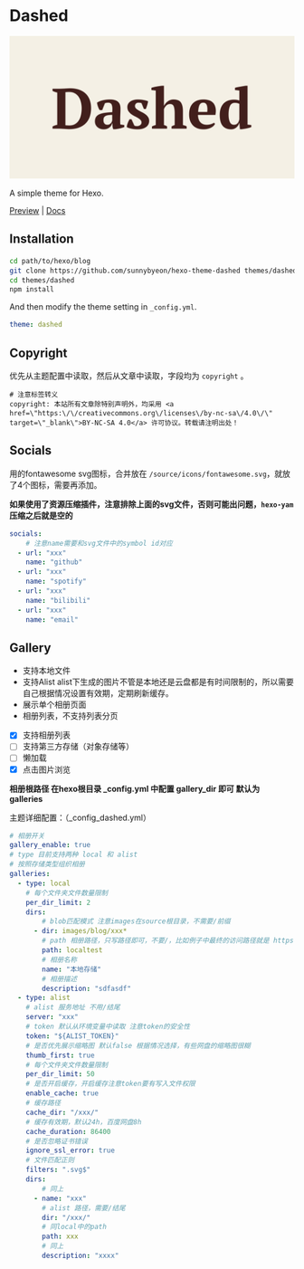 # Dashed

![Dashed Logo](https://raw.githubusercontent.com/sunnybyeon/hexo-theme-dashed/blog/source/cover.svg)

A simple theme for Hexo.

[Preview](https://sunnybyeon.github.io/hexo-theme-dashed) | [Docs](https://sunnybyeon.github.io/hexo-theme-dashed/categories/Documentation)

## Installation

```bash
cd path/to/hexo/blog
git clone https://github.com/sunnybyeon/hexo-theme-dashed themes/dashed
cd themes/dashed
npm install
```

And then modify the theme setting in `_config.yml`.

```YAML _config.yml
theme: dashed
```

## Copyright

优先从主题配置中读取，然后从文章中读取，字段均为 `copyright` 。

```
# 注意标签转义
copyright: 本站所有文章除特别声明外，均采用 <a href=\"https:\/\/creativecommons.org\/licenses\/by-nc-sa\/4.0\/\" target=\"_blank\">BY-NC-SA 4.0</a> 许可协议。转载请注明出处！
```

## Socials
用的fontawesome svg图标，合并放在 `/source/icons/fontawesome.svg`，就放了4个图标，需要再添加。

**如果使用了资源压缩插件，注意排除上面的svg文件，否则可能出问题，`hexo-yam`压缩之后就是空的**

```yml
socials:
    # 注意name需要和svg文件中的symbol id对应
  - url: "xxx"
    name: "github"
  - url: "xxx"
    name: "spotify"
  - url: "xxx"
    name: "bilibili"
  - url: "xxx"
    name: "email"
```

## Gallery

* 支持本地文件
* 支持Alist
  alist下生成的图片不管是本地还是云盘都是有时间限制的，所以需要自己根据情况设置有效期，定期刷新缓存。
* 展示单个相册页面
* 相册列表，不支持列表分页

- [x] 支持相册列表
- [ ] 支持第三方存储（对象存储等）
- [ ] 懒加载
- [x] 点击图片浏览

**相册根路径 在hexo根目录 _config.yml 中配置 gallery_dir 即可 默认为 galleries**

主题详细配置：（_config_dashed.yml）
```yaml
# 相册开关
gallery_enable: true
# type 目前支持两种 local 和 alist
# 按照存储类型组织相册
galleries:
  - type: local
    # 每个文件夹文件数量限制
    per_dir_limit: 2
    dirs:
        # blob匹配模式 注意images在source根目录，不需要/前缀
      - dir: images/blog/xxx*
        # path 相册路径，只写路径即可，不要/，比如例子中最终的访问路径就是 https://xxx.xx/galleries/localtest/
        path: localtest
        # 相册名称
        name: "本地存储"
        # 相册描述
        description: "sdfasdf"
  - type: alist
    # alist 服务地址 不用/结尾
    server: "xxx"
    # token 默认从环境变量中读取 注意token的安全性
    token: "${ALIST_TOKEN}"
    # 是否优先展示缩略图 默认false 根据情况选择，有些网盘的缩略图很糊
    thumb_first: true
    # 每个文件夹文件数量限制
    per_dir_limit: 50
    # 是否开启缓存，开启缓存注意token要有写入文件权限
    enable_cache: true
    # 缓存路径
    cache_dir: "/xxx/"
    # 缓存有效期，默认24h，百度网盘8h
    cache_duration: 86400
    # 是否忽略证书错误
    ignore_ssl_error: true
    # 文件匹配正则
    filters: ".svg$"
    dirs:
        # 同上
      - name: "xxx"
        # alist 路径，需要/结尾
        dir: "/xxx/"
        # 同local中的path
        path: xxx
        # 同上
        description: "xxxx"
```
